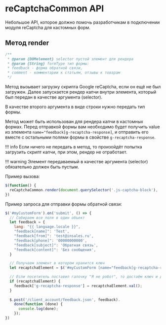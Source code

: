 # reCaptchaCommon API

Небольшое API, которое должно помочь разработчикам в подключении модуля reCaptcha для кастомных форм.

## Метод render

```js
/**
 * @param {DOMelement} selector пустой элемент для рендера
 * @param {String} formType тип формы:
 * feedback - форма обратной связи,
 * comment - комментарии к статьям, отзывы к товарам
 */
```

Метод вызывает загрузку скрипта Google reCaptcha, если он ещё не был загружен. Далее запускается рендер капчи внутри элемента, который был передан в качестве аргумента (selector).

В качестве второго аргумента в виде строки нужно передать тип формы.

Метод может быть использован для рендера капчи в кастомных формах. Перед отправкой формы вам необходимо будет получить value из элемента `name="feedback[g-recaptcha-response]`, и отправить его вместе с остальными полями формы в свойстве `g-recaptcha-response`.

!!! info
    Если ничего не передать в метод, то произойдёт попытка загрузить скрипт капчи, при этом, рендер не отработает.

!!! warning 
    Элемент передаваемый в качестве аргумента (selector) обязательно должен быть пустым.

Пример вызова:

```js
$(function() {
  reCaptchaCommon.render(document.querySelector('.js-captcha-block'), 'feedback');
})
```

Пример запроса для отправки формы обратной связи:

```js
$('#myCustomForm').on('submit', () => {
  // Собираем все поля в один объект
  let feedback = {
    lang: "{{ language.locale }}",
    "feedback[name]": 'Test',
    "feedback[from]": 'test@insales.ru',
    "feedback[phone]": '00000000000',
    "feedback[subject]": 'Обратная связь',
    "feedback[content]": 'Без сообщения',
  }

  // Получаем элемент в котором хранится ключ
  let recaptchaElement = $('#myCustomForm [name="feedback[g-recaptcha-response]"]');

  // Если посетитель поставил галочку "Я не робот", то достаём ключ и добавляем поле для отправки формы
  if (recaptchaElement) {
    feedback['g-recaptcha-response'] = recaptchaElement.val();
  }
    
  $.post('/client_account/feedback.json', feedback).
    done(function (done) {
      console.log(done);
    });
})
```